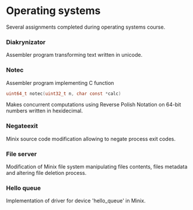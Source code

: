 # Operating systems

Several assignments completed during operating systems course.

### Diakrynizator
Assembler program transforming text written in unicode.

### Notec
Assembler program implementing C function
```C
uint64_t notec(uint32_t n, char const *calc)
```
Makes concurrent computations using Reverse Polish Notation on 64-bit numbers written in hexidecimal.

### Negateexit
Minix source code modification allowing to negate process exit codes.

### File server
Modification of Minix file system manipulating files contents, files metadata and altering file deletion process.

### Hello queue
Implementation of driver for device 'hello_queue' in Minix.
